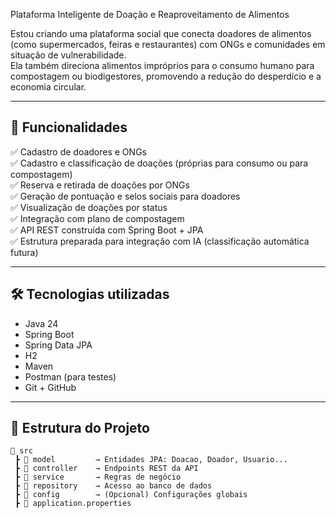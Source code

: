 Plataforma Inteligente de Doação e Reaproveitamento de Alimentos

Estou criando uma plataforma social que conecta doadores de alimentos (como supermercados, feiras e restaurantes) com ONGs e comunidades em situação de vulnerabilidade.  
Ela também direciona alimentos impróprios para o consumo humano para compostagem ou biodigestores, promovendo a redução do desperdício e a economia circular.

---

## 🚀 Funcionalidades

✅ Cadastro de doadores e ONGs  
✅ Cadastro e classificação de doações (próprias para consumo ou para compostagem)  
✅ Reserva e retirada de doações por ONGs  
✅ Geração de pontuação e selos sociais para doadores  
✅ Visualização de doações por status  
✅ Integração com plano de compostagem  
✅ API REST construída com Spring Boot + JPA  
✅ Estrutura preparada para integração com IA (classificação automática futura)

---

## 🛠️ Tecnologias utilizadas

- Java 24
- Spring Boot
- Spring Data JPA
- H2
- Maven
- Postman (para testes)
- Git + GitHub

---

## 📁 Estrutura do Projeto

```plaintext
📂 src
 ┣ 📂 model         → Entidades JPA: Doacao, Doador, Usuario...
 ┣ 📂 controller    → Endpoints REST da API
 ┣ 📂 service       → Regras de negócio
 ┣ 📂 repository    → Acesso ao banco de dados
 ┣ 📂 config        → (Opcional) Configurações globais
 ┣ 📄 application.properties

